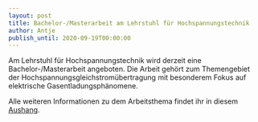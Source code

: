 ```yaml
---
layout: post
title: Bachelor-/Masterarbeit am Lehrstuhl für Hochspannungstechnik 
author: Antje
publish_until: 2020-09-19T00:00:00
---
```


Am Lehrstuhl für Hochspannungstechnik wird derzeit eine Bachelor-/Masterarbeit angeboten.
Die Arbeit gehört zum Themengebiet der Hochspannungsgleichstromübertragung mit besonderem Fokus auf elektrische Gasentladungsphänomene.

Alle weiteren Informationen zu dem Arbeitsthema findet ihr in diesem [Aushang](/dokumente/ausschreibungen_jobboerse/2019-09-19_etechnik.pdf).
